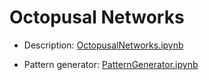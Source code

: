 # Octopusal Networks

- Description: [OctopusalNetworks.ipynb](https://github.com/marconunnari/octopusal_networks/blob/master/OctopusalNetworks.ipynb)

- Pattern generator: [PatternGenerator.ipynb](https://github.com/marconunnari/octopusal_networks/blob/master/PatternGenerator.ipynb)
